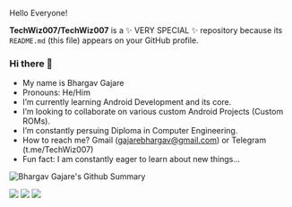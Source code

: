 Hello Everyone!

**TechWiz007/TechWiz007** is a ✨ VERY SPECIAL ✨ repository because its `README.md` (this file) appears on your GitHub profile.

### Hi there 👋
*  My name is Bhargav Gajare
*  Pronouns: He/Him
*  I’m currently learning Android Development and its core.
*  I’m looking to collaborate on various custom Android Projects (Custom ROMs).
*  I’m constantly persuing Diploma in Computer Engineering.
*  How to reach me? Gmail (gajarebhargav@gmail.com) or Telegram (t.me/TechWiz007)
*  Fun fact: I am constantly eager to learn about new things...

![Bhargav Gajare's Github Summary](https://github-profile-summary-cards.vercel.app/api/cards/profile-details?username=TechWiz007&theme=vue)

<img src="https://github-readme-streak-stats.herokuapp.com/?user=TechWiz007"/>

<img src="https://github-readme-stats.vercel.app/api?username=TechWiz007&show_icons=true&theme=dark"/>

<img src="https://github-readme-stats.vercel.app/api/top-langs?username=TechWiz007"/>
